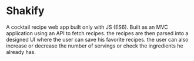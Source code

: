# Shakify

A cocktail recipe web app built only with JS (ES6).
Built as an MVC application using an API to fetch recipes.
the recipes are then parsed into a designed UI where the user can save his favorite recipes.
the user can also increase or decrease the number of servings or check the ingredients he already has.


